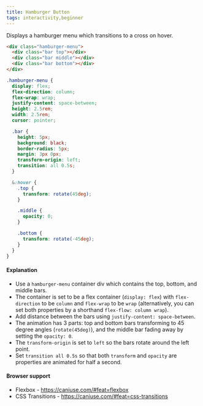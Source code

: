 ```yaml
---
title: Hamburger Button
tags: interactivity,beginner
---
```


Displays a hamburger menu which transitions to a cross on hover.

```html
<div class="hamburger-menu">
  <div class="bar top"></div>
  <div class="bar middle"></div>
  <div class="bar bottom"></div>
</div>
```

```css
.hamburger-menu {
  display: flex;
  flex-direction: column;
  flex-wrap: wrap;
  justify-content: space-between;
  height: 2.5rem;
  width: 2.5rem;
  cursor: pointer;

  .bar {
    height: 5px;
    background: black;
    border-radius: 5px;
    margin: 3px 0px;
    transform-origin: left;
    transition: all 0.5s;
  }

  &:hover {
    .top {
      transform: rotate(45deg);
    }

    .middle {
      opacity: 0;
    }

    .bottom {
      transform: rotate(-45deg);
    }
  }
}
```

#### Explanation

- Use a `hamburger-menu` container div which contains the top, bottom, and middle bars.
- The container is set to be a flex container (`display: flex`) with `flex-direction` to be `column` and `flex-wrap` to be `wrap` (alternatively, you can set both properties by a shorthand `flex-flow: column wrap`).
- Add distance between the bars using `justify-content: space-between`.
- The animation has 3 parts: top and bottom bars transforming to 45 degree angles (`rotate(45deg)`), and the middle bar fading away by setting the `opacity: 0`.
- The `transform-origin` is set to `left` so the bars rotate around the left point.
- Set `transition all 0.5s` so that both `transform` and `opacity` are properties are animated for half a second.

#### Browser support

- Flexbox - https://caniuse.com/#feat=flexbox
- CSS Transitions - https://caniuse.com/#feat=css-transitions
